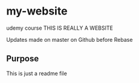 # my-website
udemy course
THIS IS REALLY A WEBSITE

Updates made on master on Github before Rebase

## Purpose

This is just a readme file
